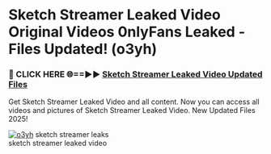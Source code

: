 # Sketch Streamer Leaked Video Original Videos 0nlyFans Leaked - Files Updated! (o3yh)

<h3>🔴 CLICK HERE 🌐==►► <a href="https://tinyurl.com/ms9xzufz" rel="nofollow">Sketch Streamer Leaked Video Updated Files</a></h3>

Get Sketch Streamer Leaked Video and all content. Now you can access all videos and pictures of Sketch Streamer Leaked Video. New Updated Files 2025!

[![o3yh](https://i.imgur.com/ppqm5kG.gif)](https://tinyurl.com/ms9xzufz)
sketch streamer leaks<br>
sketch streamer leaked video